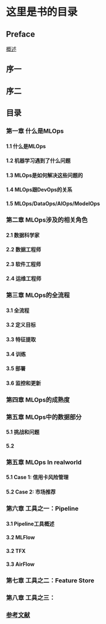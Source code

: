 # 这里是书的目录
## Preface
[概述](Preface.md)

## 序一

## 序二

## 目录

### 第一章 什么是MLOps
#### 1.1 什么是MLOps
#### 1.2 机器学习遇到了什么问题
#### 1.3 MLOps是如何解决这些问题的
#### 1.4 MLOps跟DevOps的关系
#### 1.5 MLOps/DataOps/AIOps/ModelOps

### 第二章 MLOps涉及的相关角色
#### 2.1 数据科学家
#### 2.2 数据工程师
#### 2.3 软件工程师
#### 2.4 运维工程师

### 第三章 MLOps的全流程
#### 3.1 全流程
#### 3.2 定义目标
#### 3.3 特征提取
#### 3.4 训练
#### 3.5 部署
#### 3.6 监控和更新


### 第四章 MLOps的成熟度

### 第五章 MLOps中的数据部分
#### 5.1 挑战和问题
#### 5.2 

### 第五章 MLOps In realworld
#### 5.1 Case 1: 信用卡风险管理
#### 5.2 Case 2: 市场推荐


### 第六章 工具之一：Pipeline
#### 3.1 Pipeline工具概述
#### 3.2 MLFlow
#### 3.2 TFX
#### 3.3 AirFlow

### 第七章 工具之二：Feature Store

### 第八章 工具之三： 

### [参考文献](Reference.md)

